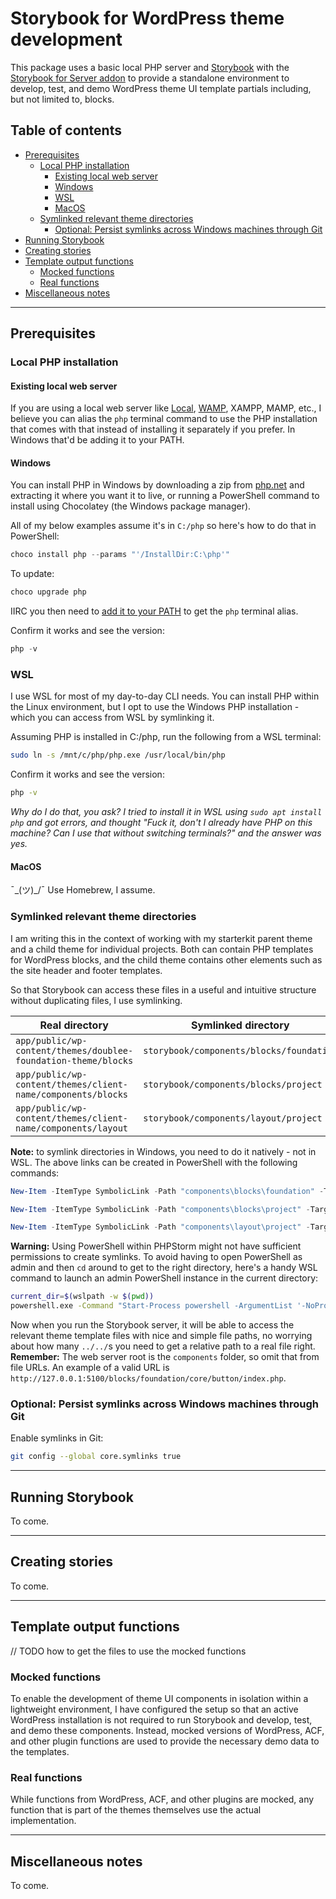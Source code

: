 # Storybook for WordPress theme development

This package uses a basic local PHP server and [Storybook](https://storybook.js.org/) with the [Storybook for Server addon](https://www.npmjs.com/package/@storybook/server-webpack5) to provide a standalone environment to develop, test, and demo WordPress theme UI template partials including, but not limited to, blocks.

## Table of contents
- [Prerequisites](#prerequisites)
  - [Local PHP installation](#local-php-installation)
    - [Existing local web server](#existing-local-web-server)
    - [Windows](#windows)
    - [WSL](#wsl)
    - [MacOS](#macos)
  - [Symlinked relevant theme directories](#symlinked-relevant-theme-directories)
    - [Optional: Persist symlinks across Windows machines through Git](#optional-persist-symlinks-across-windows-machines-through-git)
- [Running Storybook](#running-storybook)
- [Creating stories](#creating-stories)
- [Template output functions](#template-output-functions)
  - [Mocked functions](#mocked-functions)
  - [Real functions](#real-functions)
- [Miscellaneous notes](#miscellaneous-notes)
    
---

## Prerequisites

### Local PHP installation

#### Existing local web server

If you are using a local web server like [Local](https://localwp.com/), [WAMP](https://wampserver.aviatechno.net/), XAMPP, MAMP, etc., I believe you can alias the `php` terminal command to use the PHP installation that comes with that instead of installing it separately if you prefer. In Windows that'd be adding it to your PATH.

#### Windows

You can install PHP in Windows by downloading a zip from [php.net](https://www.php.net/downloads) and extracting it where you want it to live, or running a PowerShell command to install using Chocolatey (the Windows package manager). 

All of my below examples assume it's in `C:/php` so here's how to do that in PowerShell:

```PowerShell
choco install php --params "'/InstallDir:C:\php'"
```
To update:
```PowerShell
choco upgrade php
```
IIRC you then  need to [add it to your PATH](https://www.php.net/manual/en/faq.installation.php#faq.installation.addtopath) to get the `php` terminal alias.

Confirm it works and see the version:
```PowerShell
php -v
```

### WSL

I use WSL for most of my day-to-day CLI needs. You can install PHP within the Linux environment, but I opt to use the Windows PHP installation - which you can access from WSL by symlinking it.

Assuming PHP is installed in C:/php, run the following from a WSL terminal:
```bash
sudo ln -s /mnt/c/php/php.exe /usr/local/bin/php
```
Confirm it works and see the version:
```bash
php -v
```

_Why do I do that, you ask? I tried to install it in WSL using `sudo apt install php` and got errors, and thought "Fuck it, don't I already have PHP on this machine? Can I use that without switching terminals?" and the answer was yes._

#### MacOS
 ¯\_(ツ)_/¯ Use Homebrew, I assume.

### Symlinked relevant theme directories

I am writing this in the context of working with my starterkit parent theme and a child theme for individual projects. Both can contain PHP templates for WordPress blocks, and the child theme contains other elements such as the site header and footer templates.

So that Storybook can access these files in a useful and intuitive structure without duplicating files, I use symlinking.  

| Real directory                                                 | Symlinked directory                      |  
|----------------------------------------------------------------|------------------------------------------|
| `app/public/wp-content/themes/doublee-foundation-theme/blocks` | `storybook/components/blocks/foundation` |
| `app/public/wp-content/themes/client-name/components/blocks`   | `storybook/components/blocks/project`    |
| `app/public/wp-content/themes/client-name/components/layout`   | `storybook/components/layout/project`    |

**Note:** to symlink directories in Windows, you need to do it natively - not in WSL. The above links can be created in PowerShell with the following commands:

```PowerShell
New-Item -ItemType SymbolicLink -Path "components\blocks\foundation" -Target "..\app\public\wp-content\themes\doublee-foundation-theme\blocks"
```
```PowerShell
New-Item -ItemType SymbolicLink -Path "components\blocks\project" -Target "..\app\public\wp-content\themes\client-name\components\blocks"
```
```PowerShell
New-Item -ItemType SymbolicLink -Path "components\layout\project" -Target "..\app\public\wp-content\themes\client-name\components\layout"
```

**Warning:** Using PowerShell within PHPStorm might not have sufficient permissions to create symlinks. To avoid having to open PowerShell as admin and then `cd` around to get to the right directory, here's a handy WSL command to launch an admin PowerShell instance in the current directory: 
```bash
current_dir=$(wslpath -w $(pwd))
powershell.exe -Command "Start-Process powershell -ArgumentList '-NoProfile -ExecutionPolicy Bypass -NoExit -Command Set-Location -LiteralPath \"${current_dir}\"' -Verb RunAs"
```

Now when you run the Storybook server, it will be able to access the relevant theme template files with nice and simple file paths, no worrying about how many `../../`s you need to get a relative path to a real file right. **Remember:** The web server root is the `components` folder, so omit that from file URLs. An example of a valid URL is `http://127.0.0.1:5100/blocks/foundation/core/button/index.php`.

### Optional: Persist symlinks across Windows machines through Git
Enable symlinks in Git:
```bash
git config --global core.symlinks true
```
---
## Running Storybook

To come.

---

## Creating stories

To come.

---

## Template output functions

// TODO how to get the files to use the mocked functions

### Mocked functions

To enable the development of theme UI components in isolation within a lightweight environment, I have configured the setup so that an active WordPress installation is not required to run Storybook and develop, test, and demo these components. Instead, mocked versions of WordPress, ACF, and other plugin functions are used to provide the necessary demo data to the templates.

### Real functions

While functions from WordPress, ACF, and other plugins are mocked, any function that is part of the themes themselves use the actual implementation.

---

## Miscellaneous notes

To come.
